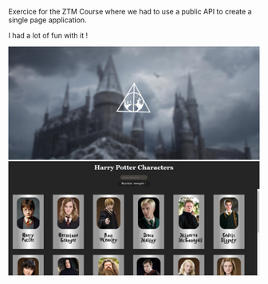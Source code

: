 Exercice for the ZTM Course where we had to use a public API to create a single page application.

I had a lot of fun with it !

![Screenshot](public/preview1.jpg)
![Screenshot](public/preview2.jpg)


